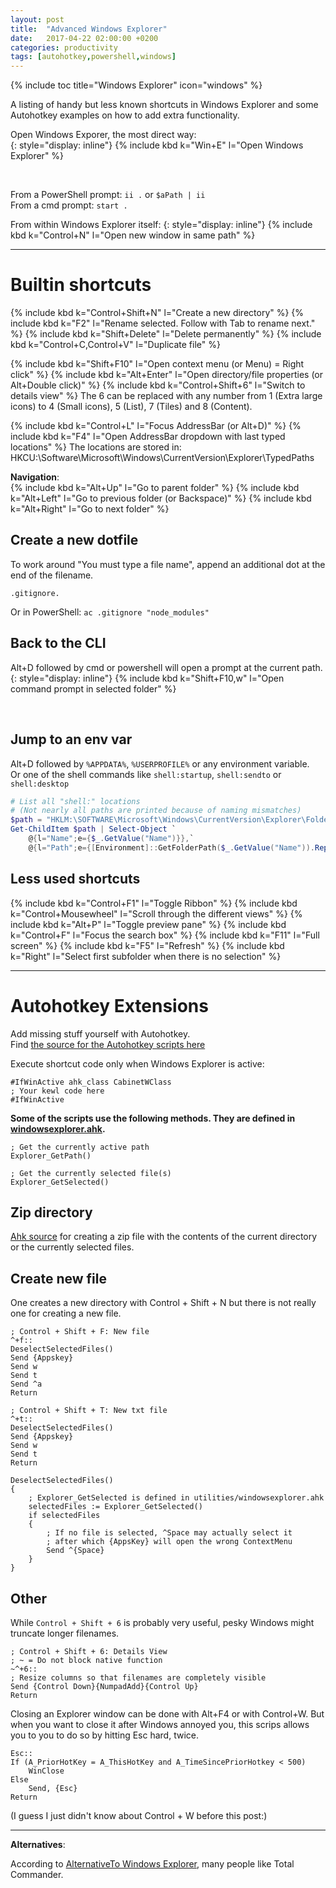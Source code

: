 ```yaml
---
layout: post
title:  "Advanced Windows Explorer"
date:   2017-04-22 02:00:00 +0200
categories: productivity
tags: [autohotkey,powershell,windows]
---
```


{% include toc title="Windows Explorer" icon="windows" %}

A listing of handy but less known shortcuts in Windows Explorer
and some Autohotkey examples on how to add extra functionality.

Open Windows Exporer, the most direct way:  
{: style="display: inline"}
{% include kbd k="Win+E" l="Open Windows Explorer" %}

<br>
<!--more-->

From a PowerShell prompt: `ii .` or `$aPath | ii`  
From a cmd prompt: `start .`

From within Windows Explorer itself:
{: style="display: inline"}
{% include kbd k="Control+N" l="Open new window in same path" %}



* * *



Builtin shortcuts
=================

{% include kbd k="Control+Shift+N" l="Create a new directory" %}
{% include kbd k="F2" l="Rename selected. Follow with Tab to rename next." %}
{% include kbd k="Shift+Delete" l="Delete permanently" %}
{% include kbd k="Control+C,Control+V" l="Duplicate file" %}



{% include kbd k="Shift+F10" l="Open context menu (or Menu) = Right click" %}
{% include kbd k="Alt+Enter" l="Open directory/file properties (or Alt+Double click)" %}
{% include kbd k="Control+Shift+6" l="Switch to details view" %}
The 6 can be replaced with any number from 1 (Extra large icons) to 4 (Small icons),
5 (List), 7 (Tiles) and 8 (Content).


{% include kbd k="Control+L" l="Focus AddressBar (or Alt+D)" %}
{% include kbd k="F4" l="Open AddressBar dropdown with last typed locations" %}
The locations are stored in: HKCU:\Software\Microsoft\Windows\CurrentVersion\Explorer\TypedPaths



**Navigation**:  
{% include kbd k="Alt+Up" l="Go to parent folder" %}
{% include kbd k="Alt+Left" l="Go to previous folder (or Backspace)" %}
{% include kbd k="Alt+Right" l="Go to next folder" %}



## Create a new dotfile

To work around "You must type a file name", append an additional dot at the end of the filename.
```
.gitignore.
```
Or in PowerShell: `ac .gitignore "node_modules"`



## Back to the CLI

Alt+D followed by cmd or powershell will open a prompt at the current path.
{: style="display: inline"}
{% include kbd k="Shift+F10,w" l="Open command prompt in selected folder" %}

<br>

## Jump to an env var


Alt+D followed by `%APPDATA%`, `%USERPROFILE%` or any environment variable.  
Or one of the shell commands like `shell:startup`, `shell:sendto` or `shell:desktop`

```powershell
# List all "shell:" locations
# (Not nearly all paths are printed because of naming mismatches)
$path = "HKLM:\SOFTWARE\Microsoft\Windows\CurrentVersion\Explorer\FolderDescriptions"
Get-ChildItem $path | Select-Object `
	@{l="Name";e={$_.GetValue("Name")}},`
	@{l="Path";e={[Environment]::GetFolderPath($_.GetValue("Name")).Replace(" ", "")}}
```

## Less used shortcuts

{% include kbd k="Control+F1" l="Toggle Ribbon" %}
{% include kbd k="Control+Mousewheel" l="Scroll through the different views" %}
{% include kbd k="Alt+P" l="Toggle preview pane" %}
{% include kbd k="Control+F" l="Focus the search box" %}
{% include kbd k="F11" l="Full screen" %}
{% include kbd k="F5" l="Refresh" %}
{% include kbd k="Right" l="Select first subfolder when there is no selection" %}




<!--
 * * *


Configuration
=============
Registry edits for:
- TODO: Open (admin) prompt here ==> need folded pre block
- TODO: Manage ContextMenu and NewMenu 

https://blogs.msdn.microsoft.com/andrew_richards/2017/03/01/enhancing-the-open-command-prompt-here-shift-right-click-context-menu-experience/
-->

* * *



Autohotkey Extensions
=====================

Add missing stuff yourself with Autohotkey.  
Find [the source for the Autohotkey scripts here][github-ahk]

Execute shortcut code only when Windows Explorer is active:
```ahk
#IfWinActive ahk_class CabinetWClass
; Your kewl code here
#IfWinActive
```

**Some of the scripts use the following methods.
They are defined in [windowsexplorer.ahk][github-ahk-utility].**

```ahk
; Get the currently active path
Explorer_GetPath()

; Get the currently selected file(s)
Explorer_GetSelected()
```



## Zip directory

[Ahk source][github-ahk-zip] for creating a zip file with the contents of
the current directory or the currently selected files.


## Create new file

One creates a new directory with Control + Shift + N but there is not really one for
creating a new file.

```ahk
; Control + Shift + F: New file
^+f::
DeselectSelectedFiles()
Send {Appskey}
Send w
Send t
Send ^a
Return

; Control + Shift + T: New txt file
^+t::
DeselectSelectedFiles()
Send {Appskey}
Send w
Send t
Return

DeselectSelectedFiles()
{
	; Explorer_GetSelected is defined in utilities/windowsexplorer.ahk
	selectedFiles := Explorer_GetSelected()
	if selectedFiles
	{
		; If no file is selected, ^Space may actually select it
		; after which {AppsKey} will open the wrong ContextMenu
		Send ^{Space}
	}
}
```

## Other

While `Control + Shift + 6` is probably very useful, pesky Windows
might truncate longer filenames.

```ahk
; Control + Shift + 6: Details View
; ~ = Do not block native function
~^+6::
; Resize columns so that filenames are completely visible
Send {Control Down}{NumpadAdd}{Control Up}
Return
```


Closing an Explorer window can be done with Alt+F4 or with Control+W.
But when you want to close it after Windows annoyed you, this scrips allows you
to you to do so by hitting Esc hard, twice.

```ahk
Esc::
If (A_PriorHotKey = A_ThisHotKey and A_TimeSincePriorHotkey < 500)
	WinClose
Else
	Send, {Esc}
Return
```
(I guess I just didn't know about Control + W before this post:)


* * *


**Alternatives**:  

According to [AlternativeTo Windows Explorer][alternatives], many people like Total Commander.



[github-ahk]: https://github.com/Laoujin/Mi-Ke/blob/master/scripts/windowsexplorer.ahk
[github-ahk-zip]: https://github.com/Laoujin/Mi-Ke/blob/master/scripts/zip-directory.ahk
[github-ahk-utility]: https://github.com/Laoujin/Mi-Ke/blob/master/utilities/windowsexplorer.ahk
[alternatives]: http://alternativeto.net/software/windows-explorer
